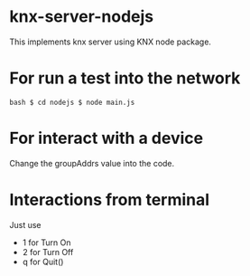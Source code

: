 # knx-server-nodejs
This implements knx server using KNX node package.

# For run a test into the network
`bash
$ cd nodejs
$ node main.js
`

# For interact with a device

Change the groupAddrs value into the code.

# Interactions from terminal

Just use 
+ 1 for Turn On
+ 2 for Turn Off
+ q for Quit()
